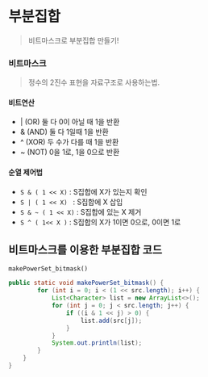 # 부분집합

> 비트마스크로 부분집합 만들기!



### 비트마스크

> 정수의 2진수 표현을 자료구조로 사용하는법.

#### 비트연산

- | (OR) 둘 다 0이 아닐 때 1을 반환
- & (AND) 둘 다 1일때 1을 반환
- ^ (XOR) 두 수가 다를 때 1을 반환
- ~ (NOT) 0을 1로, 1을 0으로 반환

#### 순열 제어법

- `S & ( 1 << X)`  : S집합에 X가 있는지 확인
- `S | ( 1 << X) ` : S집합에 X 삽입
- `S & ~ ( 1 << X)` : S집합에 있는 X 제거
- `S ^ ( 1<< X )` : S집합의 X가 1이면 0으로, 0이면 1로



## 비트마스크를 이용한 부분집합 코드

`makePowerSet_bitmask()`

```java
public static void makePowerSet_bitmask() {
        for (int i = 0; i < (1 << src.length); i++) {
            List<Character> list = new ArrayList<>();
            for (int j = 0; j < src.length; j++) {
                if ((i & 1 << j) > 0) {
                    list.add(src[j]);
                }
            }
            System.out.println(list);
        }
    }
}
```

